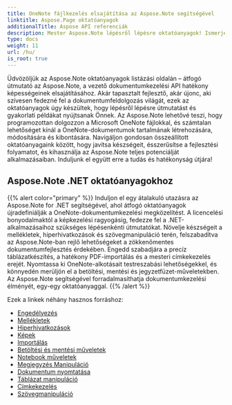 ```yaml
---
title: OneNote fájlkezelés elsajátítása az Aspose.Note segítségével
linktitle: Aspose.Page oktatóanyagok
additionalTitle: Aspose API referenciák
description: Mester Aspose.Note lépésről lépésre oktatóanyagok! Ismerje meg a OneNote-fájlok programozott kezelését a hatékony dokumentumfeldolgozás érdekében.
type: docs
weight: 11
url: /hu/
is_root: true
---
```


Üdvözöljük az Aspose.Note oktatóanyagok listázási oldalán – átfogó útmutató az Aspose.Note, a vezető dokumentumkezelési API hatékony képességeinek elsajátításához. Akár tapasztalt fejlesztő, akár újonc, aki szívesen fedezné fel a dokumentumfeldolgozás világát, ezek az oktatóanyagok úgy készültek, hogy lépésről lépésre útmutatást és gyakorlati példákat nyújtsanak Önnek. Az Aspose.Note lehetővé teszi, hogy programozottan dolgozzon a Microsoft OneNote fájlokkal, és számtalan lehetőséget kínál a OneNote-dokumentumok tartalmának létrehozására, módosítására és kibontására. Navigáljon gondosan összeállított oktatóanyagaink között, hogy javítsa készségeit, ésszerűsítse a fejlesztési folyamatot, és kihasználja az Aspose.Note teljes potenciálját alkalmazásaiban. Induljunk el együtt erre a tudás és hatékonyság útjára!

## Aspose.Note .NET oktatóanyagokhoz
{{% alert color="primary" %}}
Induljon el egy átalakuló utazásra az Aspose.Note for .NET segítségével, ahol átfogó oktatóanyagok újradefiniálják a OneNote-dokumentumkezelési megközelítést. A licencelési bonyodalmaktól a képkezelési ragyogásig, fedezze fel a .NET-alkalmazásaihoz szükséges lépésenkénti útmutatókat. Növelje készségeit a mellékletek, hiperhivatkozások és szövegmanipuláció terén, felszabadítva az Aspose.Note-ban rejlő lehetőségeket a zökkenőmentes dokumentumfejlesztés érdekében. Engedd szabadjára a precíz táblázatkészítés, a hatékony PDF-importálás és a mesteri címkekezelés erejét. Nyomtassa ki OneNote-alkotásait testreszabási lehetőségekkel, és könnyedén merüljön el a betöltési, mentési és jegyzetfüzet-műveletekben. Az Aspose.Note segítségével forradalmasíthatja dokumentumkezelési élményét, egy-egy oktatóanyaggal.
{{% /alert %}}

Ezek a linkek néhány hasznos forráshoz:
 
- [Engedélyezés](./net/licensing/)
- [Mellékletek](./net/attachments/)
- [Hiperhivatkozások](./net/hyperlinks/)
- [Képek](./net/images/)
- [Importálás](./net/import/)
- [Betöltési és mentési műveletek](./net/loading-and-saving-operations/)
- [Notebook műveletek](./net/notebook-operations/)
- [Megjegyzés Manipuláció](./net/note-manipulation/)
- [Dokumentum nyomtatása](./net/printing-document/)
- [Táblázat manipuláció](./net/table-manipulation/)
- [Címkekezelés](./net/tag-management/)
- [Szövegmanipuláció](./net/text-manipulation/)

